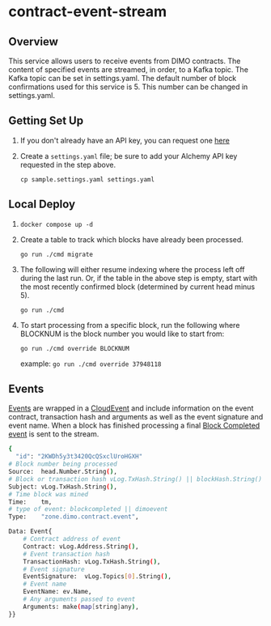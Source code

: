# contract-event-stream

## Overview

This service allows users to receive events from DIMO contracts. The content of specified events are streamed, in order, to a Kafka topic.
The Kafka topic can be set in settings.yaml.
The default number of block confirmations used for this service is 5. This number can be changed in settings.yaml.

## Getting Set Up

1. If you don't already have an API key, you can request one [here](https://docs.alchemy.com/docs/alchemy-quickstart-guide)
2. Create a `settings.yaml` file; be sure to add your Alchemy API key requested in the step above.

   `cp sample.settings.yaml settings.yaml`

## Local Deploy

1. `docker compose up -d`
2. Create a table to track which blocks have already been processed.

   `go run ./cmd migrate`

3. The following will either resume indexing where the process left off during the last run. Or, if the table in the above step is empty, start with the most recently confirmed block (determined by current head minus 5).

   `go run ./cmd`

4. To start processing from a specific block, run the following where BLOCKNUM is the block number you would like to start from:

   `go run ./cmd override BLOCKNUM`

   example: `go run ./cmd override 37948118`

## Events

[Events](https://github.com/DIMO-Network/contract-event-stream/blob/main/cmd/kafka_service.go#L7-L14) are wrapped in a [CloudEvent](https://github.com/cloudevents/spec/blob/v1.0.2/cloudevents/spec.md#example) and include information on the event contract, transaction hash and arguments as well as the event signature and event name. When a block has finished processing a final [Block Completed event](https://github.com/DIMO-Network/contract-event-stream/blob/main/cmd/block_listener.go#L313-L319) is sent to the stream.

```sh
{
  "id": "2KWDh5y3t3420QcQSxclUroHGXH"
# Block number being processed
Source:  head.Number.String(),
# Block or transaction hash vLog.TxHash.String() || blockHash.String()
Subject: vLog.TxHash.String(),
# Time block was mined
Time:    tm,
# type of event: blockcompleted || dimoevent
Type:    "zone.dimo.contract.event",

Data: Event{
    # Contract address of event
    Contract: vLog.Address.String(),
    # Event transaction hash
    TransactionHash: vLog.TxHash.String(),
    # Event signature
    EventSignature:  vLog.Topics[0].String(),
    # Event name
    EventName: ev.Name,
    # Any arguments passed to event
    Arguments: make(map[string]any),
}}
```
